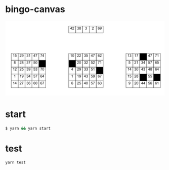 # bingo-canvas

![banner](public/1.png)

# start

```bash
$ yarn && yarn start
```

# test

```bash
yarn test
```